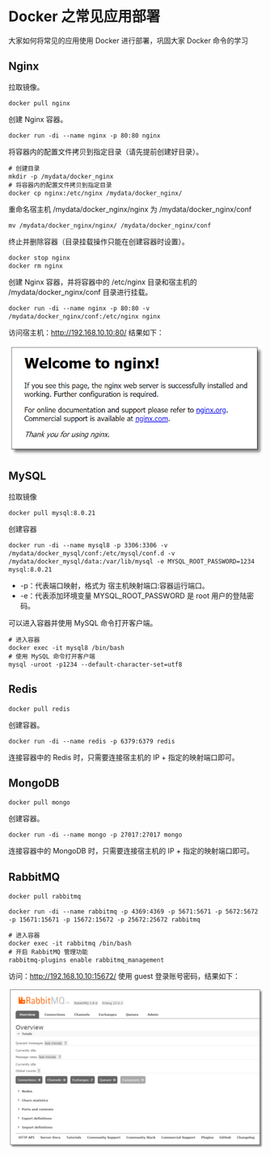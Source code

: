 # Docker 之常见应用部署

大家如何将常见的应用使用 Docker 进行部署，巩固大家 Docker 命令的学习

## Nginx

拉取镜像。

```
docker pull nginx
```
创建 Nginx 容器。
```
docker run -di --name nginx -p 80:80 nginx

```

将容器内的配置文件拷贝到指定目录（请先提前创建好目录）。

```
# 创建目录
mkdir -p /mydata/docker_nginx
# 将容器内的配置文件拷贝到指定目录
docker cp nginx:/etc/nginx /mydata/docker_nginx/

```
重命名宿主机 /mydata/docker_nginx/nginx 为 /mydata/docker_nginx/conf

```
mv /mydata/docker_nginx/nginx/ /mydata/docker_nginx/conf
```

终止并删除容器（目录挂载操作只能在创建容器时设置）。

```
docker stop nginx
docker rm nginx
```

创建 Nginx 容器，并将容器中的 /etc/nginx 目录和宿主机的 /mydata/docker_nginx/conf 目录进行挂载。

```
docker run -di --name nginx -p 80:80 -v /mydata/docker_nginx/conf:/etc/nginx nginx

```

访问宿主机：http://192.168.10.10:80/ 结果如下：

<div  align="center">
	<img src="/assets/chapter4/image-20200812183235528.png" width = "650"  align=center />
</div>

## MySQL

拉取镜像
```
docker pull mysql:8.0.21
```
创建容器
```
docker run -di --name mysql8 -p 3306:3306 -v /mydata/docker_mysql/conf:/etc/mysql/conf.d -v /mydata/docker_mysql/data:/var/lib/mysql -e MYSQL_ROOT_PASSWORD=1234 mysql:8.0.21

```
- -p：代表端口映射，格式为 宿主机映射端口:容器运行端口。
- -e：代表添加环境变量 MYSQL_ROOT_PASSWORD 是 root 用户的登陆密码。

可以进入容器并使用 MySQL 命令打开客户端。

```
# 进入容器
docker exec -it mysql8 /bin/bash
# 使用 MySQL 命令打开客户端
mysql -uroot -p1234 --default-character-set=utf8
```

## Redis

```
docker pull redis

```
创建容器。

```
docker run -di --name redis -p 6379:6379 redis
```

连接容器中的 Redis 时，只需要连接宿主机的 IP + 指定的映射端口即可。


## MongoDB

```
docker pull mongo

```

创建容器。
```
docker run -di --name mongo -p 27017:27017 mongo

```
连接容器中的 MongoDB 时，只需要连接宿主机的 IP + 指定的映射端口即可。


## RabbitMQ

```
docker pull rabbitmq

```

```
docker run -di --name rabbitmq -p 4369:4369 -p 5671:5671 -p 5672:5672 -p 15671:15671 -p 15672:15672 -p 25672:25672 rabbitmq
```

```
# 进入容器
docker exec -it rabbitmq /bin/bash
# 开启 RabbitMQ 管理功能
rabbitmq-plugins enable rabbitmq_management
```
访问：http://192.168.10.10:15672/ 使用 guest 登录账号密码，结果如下：

<div  align="center">
	<img src="/assets/chapter4/image-20200812200109882.png" width = "650"  align=center />
</div>
